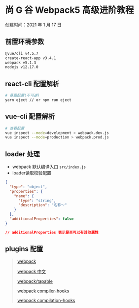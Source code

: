 # 尚 G 谷 Webpack5 高级进阶教程

创建时间：2021 年 1 月 17 日

## 前置环境参数

```bash
@vue/cli v4.5.7
create-react-app v3.4.1
webpack v5.1.3
nodejs v12.17.0
```

## react-cli 配置解析

```bash
# 暴露配置(不可逆)
yarn eject // or npm run eject
```

## vue-cli 配置解析

```bash
# 查看配置
vue inspect --mode=development > webpack.dev.js
vue inspect --mode=production > webpack.prod.js
```

## loader 处理

* webpack 默认编译入口 `src/index.js`
* loader读取校验配置

```json
{
  "type": "object",
  "properties": {
    "name": {
      "type": "string",
      "description": "名称～"
    }
  },
  "additionalProperties": false
}

// additionalProperties 表示是否可以有其他属性
```

## plugins 配置

> [webpack](https://webpack.js.org/)
>
> [webpack 中文](https://webpack.docschina.org/)
>
> [webpack/tapable](https://github.com/webpack/tapable#tapable)
>
> [webpack compiler-hooks](https://webpack.docschina.org/api/compiler-hooks/#hooks)
>
> [webpack compilation-hooks](https://webpack.docschina.org/api/compilation-hooks/)
